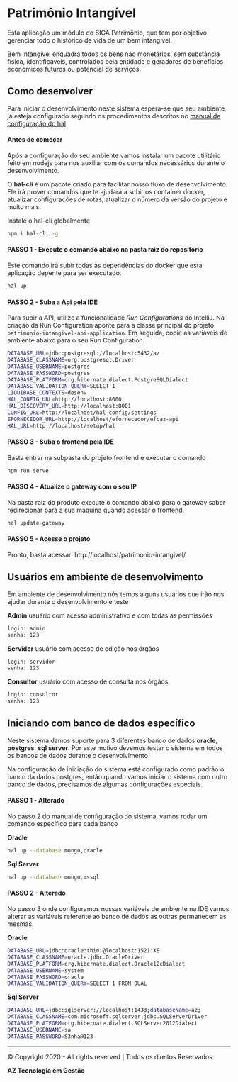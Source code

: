 # Patrimônio Intangível

Esta aplicação um módulo do SIGA Patrimônio, 
que tem por objetivo gerenciar todo o histórico de vida de um bem intangível.

Bem Intangível enquadra todos os bens não monetários, sem substância física, identificáveis, 
controlados pela entidade e geradores de benefícios econômicos futuros ou potencial de serviços.

## Como desenvolver

Para iniciar o desenvolvimento neste sistema espera-se que seu ambiente já esteja configurado segundo os procedimentos descritos no [manual de configuração do hal](http://git.azi.com.br/hal/ambiente).

#### Antes de começar

Após a configuração do seu ambiente vamos instalar um pacote utilitário feito em nodejs para nos auxiliar com os comandos necessários durante o desenvolvimento.

O **hal-cli** é um pacote criado para facilitar nosso fluxo de desenvolvimento. Ele irá prover comandos que te ajudará a subir os container docker, atualizar configurações de rotas, atualizar o número da versão do projeto e muito mais.

Instale o hal-cli globalmente

```bash
npm i hal-cli -g
```

#### PASSO 1 - Execute o comando abaixo na pasta raiz do repositório
Este comando irá subir todas as dependências do docker que esta aplicação depente para ser executado.

```bash
hal up
```

#### PASSO 2 - Suba a Api pela IDE
Para subir a API, utilize a funcionalidade *Run Configurations* do IntelliJ.
Na criação da Run Configuration aponte para a classe principal do projeto `patrimonio-intangivel-api-application`.
Em seguida, copie as variáveis de ambiente abaixo para o seu Run Configuration.

```bash
DATABASE_URL=jdbc:postgresql://localhost:5432/az
DATABASE_CLASSNAME=org.postgresql.Driver
DATABASE_USERNAME=postgres
DATABASE_PASSWORD=postgres
DATABASE_PLATFORM=org.hibernate.dialect.PostgreSQLDialect
DATABASE_VALIDATION_QUERY=SELECT 1
LIQUIBASE_CONTEXTS=desenv
HAL_CONFIG_URL=http://localhost:8000
HAL_DISCOVERY_URL=http://localhost:8001
CONFIG_URL=http://localhost/hal-config/settings
EFORNECEDOR_URL=http://localhost/efornecedor/efcaz-api
HAL_URL=http://localhost/setup/hal
```

#### PASSO 3 - Suba o frontend pela IDE
Basta entrar na subpasta do projeto frontend e executar o comando
```bash
npm run serve
```

#### PASSO 4 - Atualize o gateway com o seu IP
Na pasta raiz do produto execute o comando abaixo para o gateway saber redirecionar para a sua máquina quando acessar o frontend.
```bash
hal update-gateway
```

#### PASSO 5 - Acesse o projeto
Pronto, basta acessar: http://localhost/patrimonio-intangivel/

## Usuários em ambiente de desenvolvimento

Em ambiente de desenvolvimento nós temos alguns usuários que irão nos ajudar durante o desenvolvimento e teste

**Admin** usuário com acesso administrativo e com todas as permissões
```bash
login: admin
senha: 123
```

**Servidor** usuário com acesso de edição nos órgãos
```bash
login: servidor
senha: 123
```

**Consultor** usuário com acesso de consulta nos órgãos
```bash
login: consultor
senha: 123
```

## Iniciando com banco de dados específico

Neste sistema damos suporte para 3 diferentes banco de dados **oracle**, **postgres**, **sql server**. Por este motivo devemos testar o sistema em todos os bancos de dados durante o desenvolvimento.

Na configuração de iniciação do sistema está configurado como padrão o banco da dados postgres, então quando vamos iniciar o sistema com outro banco de dados, precisamos de algumas configurações especiais.

#### PASSO 1 - Alterado
No passo 2 do manual de configuração do sistema, vamos rodar um comando específico para cada banco

**Oracle**
```bash
hal up --database mongo,oracle
```

**Sql Server**
```bash
hal up --database mongo,mssql
```

#### PASSO 2 - Alterado
No passo 3 onde configuramos nossas variáveis de ambiente na IDE vamos alterar as variáveis referente ao banco de dados as outras permanecem as mesmas.

**Oracle**
```bash
DATABASE_URL=jdbc:oracle:thin:@localhost:1521:XE
DATABASE_CLASSNAME=oracle.jdbc.OracleDriver
DATABASE_PLATFORM=org.hibernate.dialect.Oracle12cDialect
DATABASE_USERNAME=system
DATABASE_PASSWORD=oracle
DATABASE_VALIDATION_QUERY=SELECT 1 FROM DUAL
```

**Sql Server**
```bash
DATABASE_URL=jdbc:sqlserver://localhost:1433;databaseName=az;
DATABASE_CLASSNAME=com.microsoft.sqlserver.jdbc.SQLServerDriver
DATABASE_PLATFORM=org.hibernate.dialect.SQLServer2012Dialect
DATABASE_USERNAME=sa
DATABASE_PASSWORD=S3nha@123
```

-----
© Copyright 2020 - All rights reserved | Todos os direitos Reservados

__AZ Tecnologia em Gestão__
